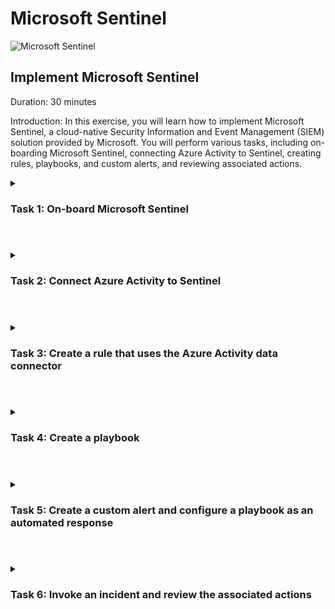# Microsoft Sentinel

![Microsoft Sentinel](https://github.com/0xbythesecond/Microsoft-Sentinel/assets/23303634/f5612018-95df-451b-a434-5c6acd09f017)
 

## Implement Microsoft Sentinel

Duration: 30 minutes

Introduction:
In this exercise, you will learn how to implement Microsoft Sentinel, a cloud-native Security Information and Event Management (SIEM) solution provided by Microsoft. You will perform various tasks, including on-boarding Microsoft Sentinel, connecting Azure Activity to Sentinel, creating rules, playbooks, and custom alerts, and reviewing associated actions.

<details>

<summary>
  
### Task 1: On-board Microsoft Sentinel
  
</summary>  

1. Sign in to the Azure portal `https://portal.azure.com` using an account that has the Owner or Contributor role in the Azure subscription.

2. In the Azure portal, search for "Microsoft Sentinel" in the Search resources, services, and docs text box.

3. On the Microsoft Sentinel blade, click "+ Create" to start the on-boarding process.

4. On the "Add Microsoft Sentinel to a workspace" blade, select the Log Analytics workspace you created in the Azure Monitor lab and click "Add".
  
<img src="https://github.com/0xbythesecond/Microsoft-Sentinel/assets/23303634/b3efe8ae-c8c4-4b67-93e8-ba86a9e1c20c" height="80%" width="80%" alt="Add Microsoft Sentinel to LAW"/>

</details>

#

<details>

<summary>  

### Task 2: Connect Azure Activity to Sentinel
  
</summary>  

1. On the Microsoft Sentinel blade, go to the Configuration section and click "Data connectors".

2. On the Data connectors blade, search for "Azure" and select the Azure Activity data connector.
  
<img src="https://github.com/0xbythesecond/Microsoft-Sentinel/assets/23303634/633ef6c4-6f1a-4eca-ab5a-82f40c0fe1e9" height="80%" width="80%" alt="Azure Activity Data Connectors"/>
  

3. On the Azure Activity blade, follow the instructions to configure the connector. This includes connecting your subscriptions through diagnostic settings using the Azure Policy Assignment wizard.
  
<img src="https://github.com/0xbythesecond/Microsoft-Sentinel/assets/23303634/ce0a9355-c468-4926-b6b3-3d3cea1c6525" height="40%" width="40%" alt="Open Connector Page"/>  
  
Launch Policy Assignment Wizard  
<img src="https://github.com/0xbythesecond/Microsoft-Sentinel/assets/23303634/f51edc30-fbd0-4a74-b1ec-aa28556ae86e" height="90%" width="90%" alt="Launch Azure Policy Assignment Wizard"/>
  
  
<img src="https://github.com/0xbythesecond/Microsoft-Sentinel/assets/23303634/b1842d10-3d18-44a7-a9ab-cd767d791827" height="70%" width="70%" alt="Select Scope for Azure Activity Policy"/>

  >**Note**: Do not choose a Resource Group

Select Workspace for Azure Activity Policy
<img src="https://github.com/0xbythesecond/Microsoft-Sentinel/assets/23303634/af85a06d-22c8-4b08-8cf7-ba0cf073027a" height="80%" width="80%" alt="Select Workspace for Azure Activity Policy"/>
  
Create a Remediation Task  
<img src="https://github.com/0xbythesecond/Microsoft-Sentinel/assets/23303634/e4869db2-91af-403f-a4a0-452228a4da48" height="90%" width="90%" alt="Create a Remediation Task"/>
  
Click the Next button at the bottom of the Remediation tab to proceed to the Non-compliance message tab. Enter a Non-compliance message if you wish (this is optional) and click the Review + Create button at the bottom of the Non-compliance message tab.  
  
Click the Create button. You should observe three succeeded status messages: Creating policy assignment succeeded, Role Assignments creation succeeded, and Remediation task creation succeeded.  
  
4. Review and confirm the successful configuration of the Azure Activity data connector.
  
  >**Note**: You can check the Notifications, bell icon to verify the three successful tasks.
  
  >**Note**: It may take over 15 minutes before the Status shows “Connected” and the graph displays Data received.

</details>

#

<details>
  
<summary>
  
### Task 3: Create a rule that uses the Azure Activity data connector
  
</summary>  

1. On the Microsoft Sentinel Configuration blade, click "Analytics".

2. On the Analytics blade, switch to the "Rule templates" tab.
  
<img src="https://github.com/0xbythesecond/Microsoft-Sentinel/assets/23303634/f4715117-adc9-4784-b355-21e324bf8dc1" height="80%" width="80%" alt="Sentinel Analytics Rule Templates"/>
  
  >**Note**: Review the types of rules you can create. Each rule is associated with a specific Data Source. 

3. Search for "Suspicious" and select the rule template associated with the Azure Activity data source for suspicious resource creation or deployment.

4. Click "Create rule" to start creating the rule from the template.
  
<img src="https://github.com/0xbythesecond/Microsoft-Sentinel/assets/23303634/ede2cf96-e760-48f6-91a2-43d64a08be26" height="80%" width="80%" alt="Create Analytics Rule"/>

5. Configure the rule settings on the General, Set rule logic, Incident settings, and Automated response tabs as per the default settings.
  
<img src="https://github.com/0xbythesecond/Microsoft-Sentinel/assets/23303634/c0792160-2e51-43d8-b0f9-5977cadd4883" height="50%" width="50%" alt="Create a New Rule from Template (General Tab)"/>
 
Rule Logic Defaults
 
<img src="https://github.com/0xbythesecond/Microsoft-Sentinel/assets/23303634/017964c3-1509-4a87-968e-f3842bd0ad31" height="80%" width="80%" alt="Analytics rule wizard - Set Logic Rules from Template"/>
 
<details>
  
 <summary> Set Logic Rule in Template </summary>
  
```kql 
let szOperationNames = dynamic(["microsoft.compute/virtualMachines/write", "microsoft.resources/deployments/write"]);
let starttime = 7d;
let endtime = 1d;
let timeframe = 1d;
let TimeSeriesData =
AzureActivity
| where TimeGenerated between (startofday(ago(starttime)) .. startofday(now()))
| where OperationNameValue in~ (szOperationNames)
| project TimeGenerated, Caller 
| make-series Total = count() on TimeGenerated from startofday(ago(starttime)) to startofday(now()) step timeframe by Caller; 
TimeSeriesData
| extend (anomalies, score, baseline) = series_decompose_anomalies(Total, 3, -1, 'linefit')
| mv-expand Total to typeof(double), TimeGenerated to typeof(datetime), anomalies to typeof(double), score to typeof(double), baseline to typeof(long) 
| where TimeGenerated >= startofday(ago(endtime))
| where anomalies > 0 and baseline > 0
| project Caller, TimeGenerated, Total, baseline, anomalies, score
| join (AzureActivity
| where TimeGenerated > startofday(ago(endtime)) 
| where OperationNameValue in~ (szOperationNames)
| summarize make_set(OperationNameValue,100), make_set(_ResourceId,100), make_set(CallerIpAddress,100) by bin(TimeGenerated, timeframe), Caller
) on TimeGenerated, Caller
| mv-expand CallerIpAddress=set_CallerIpAddress
| project-away Caller1
| extend Name = iif(Caller has '@',tostring(split(Caller,'@',0)[0]),"")
| extend UPNSuffix = iif(Caller has '@',tostring(split(Caller,'@',1)[0]),"")
| extend AadUserId = iif(Caller !has '@',Caller,"")
``` 
 </details> 
  

6. Review the rule configuration and click "Create" to activate the rule.
 
<img src="https://github.com/0xbythesecond/Microsoft-Sentinel/assets/23303634/31209b32-50a8-4ee2-9f50-9ad2f716891a" height="80%" width="80%" alt="Validation of Analytics Rule from Template"/>

  >**Note**: You now have an active rule. 

</details>

#

<details>
  
<summary>
  
### Task 4: Create a playbook
  
</summary>  

1. In the Azure portal, search for "Deploy a custom template" in the Search resources, services, and docs text box.

2. On the Custom deployment blade, choose the option to build your own template in the editor.
 
<img src="https://github.com/0xbythesecond/Microsoft-Sentinel/assets/23303634/e41a95de-a5b9-4468-af6a-2c779f0e5bb0" height="50%" width="50%" alt="Build a Template for Custom Template"/> 

3. Load the provided template file "changeincidentseverity.json" [here](https://github.com/0xbythesecond/Microsoft-Sentinel/blob/main/changeincidentseverity.json).
 
<img src="https://github.com/0xbythesecond/Microsoft-Sentinel/assets/23303634/22935ac3-05d5-4687-829c-f0a178281f45" height="70%" width="70%" alt="Load JSON Template"/>

4. Save the template and provide the necessary details such as subscription, resource group, location, playbook name, and user name.

5. Review the settings and click "Review + create" and then "Create" to deploy the playbook.
 
 <img src="https://github.com/0xbythesecond/Microsoft-Sentinel/assets/23303634/959f371a-d168-43de-9a61-c10a4da99547" height="50%" width="50%" alt="Create The Template and Select the Resource Group"/>
 
 >**Note**: Wait for the deployment to complete.

In the Azure portal, in the Search resources, services, and docs text box at the top of the Azure portal page, type Resource groups and press the Enter key.

On the Resource groups blade, in the list of resource group, click the AZ500LAB131415 entry.

On the AZ500LAB131415 resource group blade, in the list of resources, click the entry representing the newly created Change-Incident-Severity logic app.

On the Change-Incident-Severity blade, click Edit.

  >**Note**: On the Logic Apps Designer blade, each of the four connections displays a warning. This means that each needs to reviewed and configured.

On the Logic Apps Designer blade, click the first Connections step.
 
<img src="https://github.com/0xbythesecond/Microsoft-Sentinel/assets/23303634/35deb285-f852-4fa9-9b28-6c8ae9c87f4d" height="70%" width="70%" alt="Add New Connection"/> 

Click Add new, ensure that the entry in the Tenant drop down list contains your Azure AD tenant name and click Sign-in.
 
<img src="https://github.com/0xbythesecond/Microsoft-Sentinel/assets/23303634/24058bca-5568-4e57-887e-a5bc23f39c7a" height="50%" width="50%" alt="Select Default Directory"/> 

When prompted, sign in with the user account that has the Owner or Contributor role in the Azure subscription you are using for this lab.

Click the second Connection step and, in the list of connections, select the second entry, representing the connection you created in the previous step.

Repeat the previous steps in for the remaining two Connection steps.
 
<img src="https://github.com/0xbythesecond/Microsoft-Sentinel/assets/23303634/d9c27651-32e6-4105-bdff-68e3afd2acf5" Lheight="70%" width="70%" alt="Logic Apps Designer - Microsoft Azure"/> 

  >**Note**: Ensure there are no warnings displayed on any of the steps.

On the Logic Apps Designer blade, click Save to save your changes.


</details>

#

<details>
  
<summary>
  
### Task 5: Create a custom alert and configure a playbook as an automated response
  
</summary>  

1. Go to the Microsoft Sentinel Overview blade and click "Analytics" in the Configuration section.

2. On the Analytics blade, click "+ Create" and select "Scheduled query rule" from the drop-down menu.
 
<img src="https://github.com/0xbythesecond/Microsoft-Sentinel/assets/23303634/85b4fdcf-8c97-4642-93ed-4ee53c518540" height="70%" width="70%" alt="Create Scheduled Query Rule"/>

3. On the General tab of the Create new rule blade, specify the rule name, tactics, and other settings.
 
<img src="https://github.com/0xbythesecond/Microsoft-Sentinel/assets/23303634/e14c2936-f617-4de0-853d-c1bcc15d2a50" height="70%" width="70%" alt="Create a New Scheduled Rule (General Tab)"/>

4. Switch to the Set rule logic tab and paste the provided rule query in the Rule query text box.
 
```kql
 AzureActivity
  | where ResourceProviderValue =~ "Microsoft.Security" 
  | where OperationNameValue =~ "Microsoft.Security/locations/jitNetworkAccessPolicies/delete" 
``` 
 
   >**Note**: This rule identifies removal of Just in time VM access policies.

  >**Note**: if you receive a parse error, intellisense may have added values to your query. Ensure the query matches otherwise paste the query into notepad and then from notepad to the rule query.

5. Configure the query scheduling and other settings as per the instructions.

6. On the Automated response tab, select the checkbox next to the Change-Incident-Severity playbook in the Alert automation (classic) dropdown list.
 
<img src="https://github.com/0xbythesecond/Microsoft-Sentinel/assets/23303634/cf2d9e47-ad59-4982-9cfd-05a4748239ef" height="70%" width="70%" alt="Create Sentinel Analytics Rule - (Automation Rule Tab)"/>

7. Review the settings and click "Create" to activate the rule.
 
<img src="https://github.com/0xbythesecond/Microsoft-Sentinel/assets/23303634/e695338d-bac6-4968-9c3c-5516569442f9" height="70%" width="70%" alt="Create a New Scheduled Rule (Review Create)"/> 

</details>

#

<details> 
  
<summary>
  
### Task 6: Invoke an incident and review the associated actions
  
</summary>

1. Open the Azure portal and navigate to the "Microsoft Defender for Cloud | Overview" blade.

2. Verify your secure score, which should have been updated by now.

3. Go to the "Microsoft Defender for Cloud | Workload protections" blade.

4. Under the "Advanced protection" section, click on "Just-in-time VM access."

5. On the "Microsoft Defender for Cloud | Just in time VM access" blade, locate the row corresponding to the target virtual machine (e.g., myVM).

6. Click the ellipses button on the right-hand side of the row, select "Remove," and confirm by clicking "Yes."

  >**Note**: If the VM is not listed in the "Just-in-time VMs," go to the "Virtual Machine" blade, click on "Configuration," enable the "Just-in-time VMs" option under the Just-in-time VM's access, and repeat the previous step after navigating back to the "Microsoft Defender for Cloud" blade.

7. In the Azure portal, use the search box at the top to type "Activity log" and press Enter.

8. Navigate to the "Activity log" blade and look for an entry indicating the deletion of JIT Network Access Policies. Please note that it may take a minute to appear.

9. Go back to the Azure portal and navigate to the "Microsoft Sentinel | Overview" blade.

10. Review the dashboard on the "Microsoft Sentinel | Overview" blade and verify if it displays an alert corresponding to the deletion of the Just-in-time VM access policy.

  >**Note**: It may take up to 5 minutes for alerts to appear. If you don't see an alert, run the query rule mentioned in the previous task to check if the Just-in-Time access policy deletion activity has been propagated to the Log Analytics workspace associated with your Microsoft Sentinel instance. If not, recreate the Just-in-time VM access policy and repeat the deletion step.

11. In the "Threat Management" section of the "Microsoft Sentinel | Overview" blade, click on "Incidents."

12. Verify that the "Incidents" blade displays an incident with either medium or high severity level.

  >**Note**: It may take up to 5 minutes for the incident to appear on the "Microsoft Sentinel | Incidents" blade.

13. Take a look at the "Microsoft Sentinel | Playbooks" blade to see the count of successful and failed playbook runs.

  >**Note**: You have the option to assign a different severity level and status to an incident.

 >Results: You have successfully simulated an incident by removing a Just-in-Time VM access policy. You have also reviewed the associated alerts and incidents in Microsoft Sentinel. This exercise confirms that you have created a Microsoft Sentinel workspace, connected it to Azure Activity logs, created a playbook, and set up custom alerts triggered by the removal of Just-in-Time VM access policies. You have validated the configuration.

Clean up resources:

Remember to remove any Azure resources that are no longer needed to avoid unexpected costs.

1. In the Azure portal, click the first icon in the top right to open the Cloud Shell.

2. If prompted, select PowerShell and create storage.

3. Ensure that PowerShell is selected in the drop-down menu in the upper-left corner of the Cloud Shell pane.

4. Run the following command in the PowerShell session within the Cloud Shell pane to remove the resource group created in this lab:

```powershell
Remove-AzResourceGroup -Name "AZ500LAB131415" -Force -AsJob
```

5. Close the Cloud Shell pane.
  
</details>  
